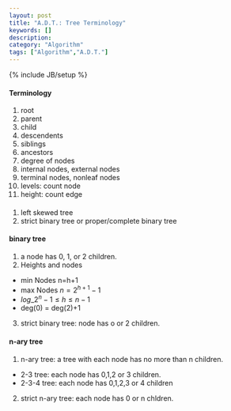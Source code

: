 ```yaml
---
layout: post
title: "A.D.T.: Tree Terminology"
keywords: []
description: 
category: "Algorithm"
tags: ["Algorithm","A.D.T."]
---
```

{% include JB/setup %}


#### Terminology
1. root
2. parent
3. child
4. descendents
5. siblings
6. ancestors
7. degree of nodes
8. internal nodes, external nodes
8. terminal nodes, nonleaf nodes
9. levels: count node
10. height: count edge

####
1. left skewed tree
2. strict binary tree or proper/complete binary tree


#### binary tree
1. a node has 0, 1, or 2 children.
2. Heights and nodes
- min Nodes n=h+1
- max Nodes $n = 2^{h+1}- 1$
- $log\_2^n - 1 \leq h \leq n-1$
- deg(0) = deg(2)+1
3. strict binary tree: node has o or 2 children.

#### n-ary tree
1. n-ary tree: a tree with each node  has no more than n children.
- 2-3 tree: each node has 0,1,2 or 3 children. 
- 2-3-4 tree: each node has 0,1,2,3 or 4 children
2. strict n-ary tree: each node has 0 or n chldren.









